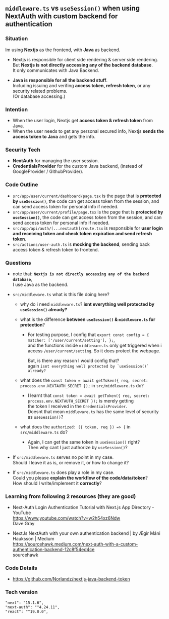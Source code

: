 ## `middleware.ts` vs `useSession()` when using NextAuth with custom backend for authentication

### Situation

Im using **Nextjs** as the frontend, with **Java** as backend.

- Nextjs is responsible for client side rendering & server side rendering. \
  But **Nextjs is not directly accessing any of the backend database**. \
  It only communicates with Java Backend.

- **Java is responsible for all the backend stuff**. \
  Including issuing and verifing **access token, refresh token**, or any security related problems. \
  (Or database accessing.)

### Intention

- When the user login, Nextjs get **access token & refresh token** from Java.
- When the user needs to get any personal secured info, Nextjs **sends the access token to Java** and gets the info.

### Security Tech

- **NextAuth** for managing the user session.
- **CredentialsProvider** for the custom Java backend, (instead of GoogleProvider / GithubProvider).

### Code Outline

- `src/app/user/current/dashboard/page.tsx` is the page that is **protected by `useSession()`**, the code can get access token from the session, and can send access token for personal info if needed.
- `src/app/user/current/profile/page.tsx` is the page that is **protected by `useSession()`**, the code can get access token from the session, and can send access token for personal info if needed.
- `src/app/api/auth/[...nextauth]/route.tsx` is responsible for **user login and receiving token and check token expiration and send refresh token**.
- `src/actions/user-auth.ts` is **mocking the backend**, sending back access token & refresh token to frontend.

### Questions

- note that: **`Nextjs is not directly accessing any of the backend database`**, \
  I use Java as the backend.

- `src/middleware.ts` what is this file doing here?

  - why do i need `middleware.ts`? **isnt everything well protected by `useSession()` already?**
  - what is the difference **between `useSession()` & `middleware.ts` for protection**?

    - For testing purpose, I config that `export const config = {   matcher: ['/user/current/setting'], };`, \
      and the functions inside `middleware.ts` only get triggered when i access `/user/current/setting`. So it does protect the webpage.

      But, is there any reason I would config that? \
      again `` isnt everything well protected by `useSession()` already? ``

  - what does the `const token = await getToken({ req, secret: process.env.NEXTAUTH_SECRET });` in `src/middleware.ts` do?

    - I learnt that `const token = await getToken({ req, secret: process.env.NEXTAUTH_SECRET });` is merely getting \
      the token I received in the `CredentialsProvider`. \
      Doesnt that mean `middleware.ts` has the same level of security as `useSession()`?

  - what does the `authorized: ({ token, req }) => {` in `src/middleware.ts` do?
    - Again, I can get the same token in `useSession()` right? \
      Then why cant I just authorize by `useSession()`?

- If `src/middleware.ts` serves no point in my case. \
  Should I leave it as is, or remove it, or how to change it?
- If `src/middleware.ts` does play a role in my case. \
  Could you please **explain the workflow of the code/data/token**? \
  How should I write/implement it **correctly**?

### Learning from following 2 resources (they are good)

- Next-Auth Login Authentication Tutorial with Next.js App Directory - YouTube \
  https://www.youtube.com/watch?v=w2h54xz6Ndw \
  Dave Gray

- NextJs NextAuth with your own authentication backend | by Ægir Máni Hauksson | Medium \
  https://sourcehawk.medium.com/next-auth-with-a-custom-authentication-backend-12c8f54ed4ce \
  sourcehawk

### Code Details

- https://github.com/Norlandz/nextjs-java-backend-token

### Tech version

```
"next": "15.1.6",
"next-auth": "^4.24.11",
"react": "^19.0.0",
```
